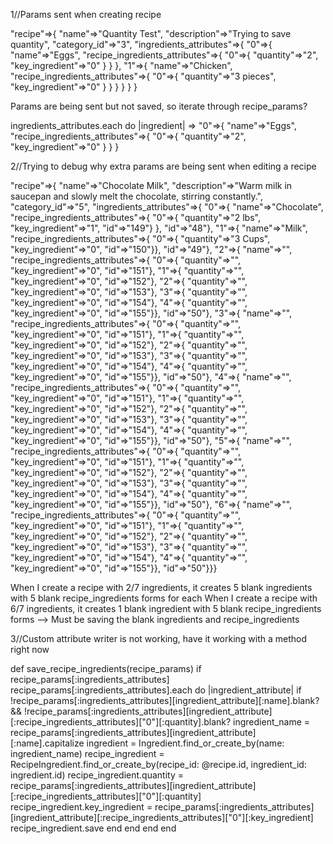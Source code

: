 1//Params sent when creating recipe

"recipe"=>{
  "name"=>"Quantity Test",
  "description"=>"Trying to save quantity",
  "category_id"=>"3",
  "ingredients_attributes"=>{
    "0"=>{
      "name"=>"Eggs",
      "recipe_ingredients_attributes"=>{
        "0"=>{
          "quantity"=>"2",
          "key_ingredient"=>"0"
          }
        }
      },
    "1"=>{
      "name"=>"Chicken",
      "recipe_ingredients_attributes"=>{
        "0"=>{
          "quantity"=>"3 pieces",
          "key_ingredient"=>"0"
          }
        }
      }
    }
  }
}

Params are being sent but not saved, so iterate through recipe_params?

ingredients_attributes.each do |ingredient|
  =>     "0"=>{
            "name"=>"Eggs",
            "recipe_ingredients_attributes"=>{
              "0"=>{
                "quantity"=>"2",
                "key_ingredient"=>"0"
              }
            }
          }


2//Trying to debug why extra params are being sent when editing a recipe

"recipe"=>{
  "name"=>"Chocolate Milk",
  "description"=>"Warm milk in saucepan and slowly melt the chocolate, stirring constantly.",
  "category_id"=>"5",
  "ingredients_attributes"=>{
    "0"=>{
      "name"=>"Chocolate",
      "recipe_ingredients_attributes"=>{
        "0"=>{
          "quantity"=>"2 lbs",
          "key_ingredient"=>"1",
          "id"=>"149"}
          },
      "id"=>"48"},
    "1"=>{
      "name"=>"Milk",
      "recipe_ingredients_attributes"=>{
        "0"=>{
          "quantity"=>"3 Cups",
          "key_ingredient"=>"0",
          "id"=>"150"}},
      "id"=>"49"},
    "2"=>{
      "name"=>"",
      "recipe_ingredients_attributes"=>{
        "0"=>{
          "quantity"=>"",
          "key_ingredient"=>"0",
          "id"=>"151"},
        "1"=>{
          "quantity"=>"",
          "key_ingredient"=>"0",
          "id"=>"152"},
        "2"=>{
          "quantity"=>"",
          "key_ingredient"=>"0",
          "id"=>"153"},
        "3"=>{
          "quantity"=>"",
          "key_ingredient"=>"0",
          "id"=>"154"},
        "4"=>{
          "quantity"=>"",
          "key_ingredient"=>"0",
          "id"=>"155"}},
      "id"=>"50"},
    "3"=>{
      "name"=>"",
      "recipe_ingredients_attributes"=>{
        "0"=>{
          "quantity"=>"",
          "key_ingredient"=>"0",
          "id"=>"151"},
        "1"=>{
          "quantity"=>"",
          "key_ingredient"=>"0",
          "id"=>"152"},
        "2"=>{
          "quantity"=>"",
          "key_ingredient"=>"0",
          "id"=>"153"},
        "3"=>{
          "quantity"=>"",
          "key_ingredient"=>"0",
          "id"=>"154"},
        "4"=>{
          "quantity"=>"",
          "key_ingredient"=>"0",
          "id"=>"155"}},
        "id"=>"50"},
      "4"=>{
        "name"=>"",
        "recipe_ingredients_attributes"=>{
          "0"=>{
            "quantity"=>"",
            "key_ingredient"=>"0",
            "id"=>"151"},
          "1"=>{
            "quantity"=>"",
            "key_ingredient"=>"0",
            "id"=>"152"},
          "2"=>{
            "quantity"=>"",
            "key_ingredient"=>"0",
            "id"=>"153"},
          "3"=>{
            "quantity"=>"",
            "key_ingredient"=>"0",
            "id"=>"154"},
          "4"=>{
            "quantity"=>"",
            "key_ingredient"=>"0",
            "id"=>"155"}},
        "id"=>"50"},
      "5"=>{
        "name"=>"",
        "recipe_ingredients_attributes"=>{
          "0"=>{
            "quantity"=>"",
            "key_ingredient"=>"0",
            "id"=>"151"},
          "1"=>{
            "quantity"=>"",
            "key_ingredient"=>"0",
            "id"=>"152"},
          "2"=>{
            "quantity"=>"",
            "key_ingredient"=>"0",
            "id"=>"153"},
          "3"=>{
            "quantity"=>"",
            "key_ingredient"=>"0",
            "id"=>"154"},
          "4"=>{
            "quantity"=>"",
            "key_ingredient"=>"0",
            "id"=>"155"}},
        "id"=>"50"},
      "6"=>{
        "name"=>"",
        "recipe_ingredients_attributes"=>{
          "0"=>{
            "quantity"=>"",
            "key_ingredient"=>"0",
            "id"=>"151"},
          "1"=>{
            "quantity"=>"",
            "key_ingredient"=>"0",
            "id"=>"152"},
          "2"=>{
            "quantity"=>"",
            "key_ingredient"=>"0",
            "id"=>"153"},
          "3"=>{
            "quantity"=>"",
            "key_ingredient"=>"0",
            "id"=>"154"},
          "4"=>{
            "quantity"=>"",
            "key_ingredient"=>"0",
            "id"=>"155"}},
        "id"=>"50"}}}

When I create a recipe with 2/7 ingredients, it creates 5 blank ingredients with 5 blank recipe_ingredients forms for each
When I create a recipe with 6/7 ingredients, it creates 1 blank ingredient with 5 blank recipe_ingredients forms
--> Must be saving the blank ingredients and recipe_ingredients

3//Custom attribute writer is not working, have it working with a method right now

def save_recipe_ingredients(recipe_params)
  if recipe_params[:ingredients_attributes]
    recipe_params[:ingredients_attributes].each do |ingredient_attribute|
      if !recipe_params[:ingredients_attributes][ingredient_attribute][:name].blank? && !recipe_params[:ingredients_attributes][ingredient_attribute][:recipe_ingredients_attributes]["0"][:quantity].blank?
        ingredient_name = recipe_params[:ingredients_attributes][ingredient_attribute][:name].capitalize
        ingredient = Ingredient.find_or_create_by(name: ingredient_name)
        recipe_ingredient = RecipeIngredient.find_or_create_by(recipe_id: @recipe.id, ingredient_id: ingredient.id)
        recipe_ingredient.quantity = recipe_params[:ingredients_attributes][ingredient_attribute][:recipe_ingredients_attributes]["0"][:quantity]
        recipe_ingredient.key_ingredient = recipe_params[:ingredients_attributes][ingredient_attribute][:recipe_ingredients_attributes]["0"][:key_ingredient]
        recipe_ingredient.save
      end
    end
  end
end
